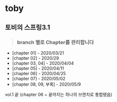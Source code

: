 # toby
## 토비의 스프링3.1 
> ### branch 별로 Chapter를 관리합니다

- [chapter 01] - 2020/03/21
- [chapter 02] - 2020/29 
- [chapter 03, 04] - 2020/04/04 
- [chapter 05] - 2020/04/11
- [chapter 06] - 2020/04/25
- [chapter 07] - 2020/05/02
- [chapter 08, 09, 부록] - 2020/05/9

vol.1 끝 (chapter 06 ~ 끝까지는 하나의 브랜치로 통합됐음)
